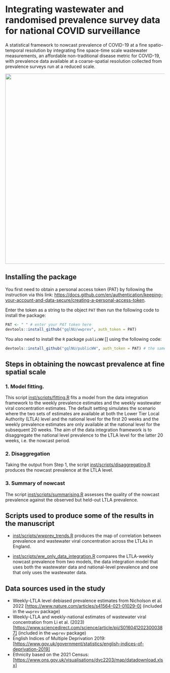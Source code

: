 # Integrating wastewater and randomised prevalence survey data for national COVID surveillance

A statistical framework to nowcast prevalence of COVID-19 at a fine spatio-temporal resolution by integrating fine space-time scale wastewater measurements, an affordable non-traditional disease metric for COVID-19, with prevalence data available at a coarse-spatial resolution collected from prevalence surveys run at a reduced scale.

<img src="https://github.com/gqlNU/wwprev_dev/assets/6213918/5924a733-3a67-4d0e-b106-94c2dede3e3a" width="600">


##  Installing the package

You first need to obtain a personal access token (PAT) by following the instruction via this link:  https://docs.github.com/en/authentication/keeping-your-account-and-data-secure/creating-a-personal-access-token.

Enter the token as a string to the object `PAT` then run the following code to install the package:

```R
PAT <- " " # enter your PAT token here
devtools::install_github("gqlNU/wwprev", auth_token = PAT)
```

You also need to install the `R` package `publicWW` [] using the following code:

```R
devtools::install_github("gqlNU/publicWW", auth_token = PAT) # the same PAT used above
```


##  Steps in obtaining the nowcast prevalence at fine spatial scale

### 1. Model fitting.
This script [inst/scripts/fitting.R](inst/scripts/fitting.R) fits a model from the data integration framework to the weekly prevalence estimates and the weekly wastewater viral concentration estimates. The default setting simulates the scenario where the two sets of estimates are available at both the Lower Tier Local Authority (LTLA) level and the national level for the first 20 weeks and the weekly prevalence estimates are only available at the national level for the subsequent 20 weeks. The aim of the data integration framework is to disaggregate the national level prevalence to the LTLA level for the latter 20 weeks, i.e. the nowcast period.

### 2. Disaggregation
Taking the output from Step 1, the script [inst/scripts/disaggregating.R](inst/scripts/disaggregating.R) produces the nowcast prevalence at the LTLA level.

### 3. Summary of nowcast
The script [inst/scripts/summarising.R](inst/scripts/summarising.R) assesses the quality of the nowcast prevalence against the observed but held-out LTLA prevalence.


##  Scripts used to produce some of the results in the manuscript

- [inst/scripts/wwprev_trends.R](inst/scripts/wwprev_trends.R) produces the map of correlation between prevalence and wastewater viral concentration across the LTLAs in England.

- [inst/scripts/ww_only_data_integration.R](inst/scripts/ww_only_data_integration.R) compares the LTLA-weekly nowcast prevalence from two models, the data integration model that uses both the wastewater data and national-level prevalence and one that only uses the wastewater data.  


##  Data sources used in the study
- Weekly-LTLA level debiased prevalence estimates from Nicholson et al. 2022 [https://www.nature.com/articles/s41564-021-01029-0] (included in the `wwprev` package)
- Weekly-LTLA and weekly-national estimates of wastewater viral concentration from Li et al. (2023) [https://www.sciencedirect.com/science/article/pii/S0160412023000387] (included in the `wwprev` package)
- English Indices of Multiple Deprivation 2019: [https://www.gov.uk/government/statistics/english-indices-of-deprivation-2019]
- Ethnicity based on the 2021 Census: [https://www.ons.gov.uk/visualisations/dvc2203/map/datadownload.xlsx]

<!--
(the data) used for Figure 3 shown in [https://www.ons.gov.uk/peoplepopulationandcommunity/culturalidentity/ethnicity/bulletins/ethnicgroupenglandandwales/census2021](this report)
-->
